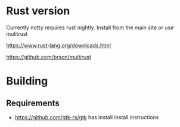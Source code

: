 # Rust version

Currently notty requires rust nightly. Install from the main site or use
mulitrust

https://www.rust-lang.org/downloads.html

https://github.com/brson/multirust

# Building

## Requirements
- https://github.com/gtk-rs/gtk has install install instructions


